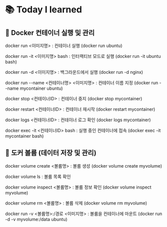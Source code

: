 # 📚 Today I learned

## 🐳 Docker 컨테이너 실행 및 관리

docker run <이미지명> : 컨테이너 실행 (docker run ubuntu)

docker run -it <이미지명> bash : 인터랙티브 모드로 실행 (docker run -it ubuntu bash)

docker run -d <이미지명> : 백그라운드에서 실행 (docker run -d nginx)

docker run --name <컨테이너명> <이미지명> : 컨테이너 이름 지정 (docker run --name mycontainer ubuntu)

docker stop <컨테이너ID> : 컨테이너 중지 (docker stop mycontainer)

docker restart <컨테이너ID> : 컨테이너 재시작 (docker restart mycontainer)

docker logs <컨테이너ID> : 컨테이너 로그 확인 (docker logs mycontainer)

docker exec -it <컨테이너ID> bash : 실행 중인 컨테이너에 접속 (docker exec -it mycontainer bash)

## 🐳 도커 볼륨 (데이터 저장 및 관리)

docker volume create <볼륨명> : 볼륨 생성 (docker volume create myvolume)

docker volume ls : 볼륨 목록 확인

docker volume inspect <볼륨명> : 볼륨 정보 확인 (docker volume inspect myvolume)

docker volume rm <볼륨명> : 볼륨 삭제 (docker volume rm myvolume)

docker run -v <볼륨명>:/경로 <이미지명> : 볼륨을 컨테이너에 마운트 (docker run -d -v myvolume:/data ubuntu)
